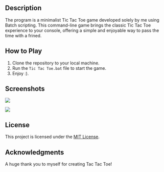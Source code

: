 ## Description

The program is a minimalist Tic Tac Toe game developed solely by me using Batch scripting. This command-line game brings the classic Tic Tac Toe experience to your console, offering a simple and enjoyable way to pass the time with a frined.


## How to Play

1. Clone the repository to your local machine.
2. Run the `Tic Tac Toe.bat` file to start the game.
3. Enjoy :).


## Screenshots
![](https://raw.githubusercontent.com/Psi505/Tic-Tac-Toe-Game/main/Screenshot_1.png)

![](https://raw.githubusercontent.com/Psi505/Tic-Tac-Toe-Game/main/Screenshot_2.png)


## License

This project is licensed under the [MIT License](LICENSE).

## Acknowledgments

A huge thank you to myself for creating Tac Tac Toe!

